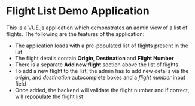 # Flight List Demo Application

This is a VUE.js application which demonstrates an admin view of  a list of flights. 
The following are the features of the application:

* The application loads with a pre-populated list of flights present in the list
* The flight details contain **Origin**, **Destination** and **Flight Number**
* There is a separate **Add new flight** section above the list of flights
* To add a new flight to the list, the admin has to add new details via the *origin*, and *destination* autocomplete boxes and a *flight number* input field
* Once added, the backend will validate the flight number and if correct, will repopulate the flight list
